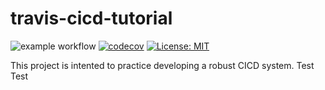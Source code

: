 # travis-cicd-tutorial
![example workflow](https://github.com/CaseyHoover/travis-cicd-tutorial/actions/workflows/main.yml/badge.svg)
[![codecov](https://codecov.io/gh/CaseyHoover/travis-cicd-tutorial/branch/main/graph/badge.svg?token=1ZDHAB96BA)](https://codecov.io/gh/CaseyHoover/travis-cicd-tutorial)
[![License: MIT](https://img.shields.io/badge/License-MIT-yellow.svg)](https://opensource.org/licenses/MIT)

This project is intented to practice developing a robust CICD system.
Test
Test
